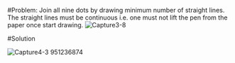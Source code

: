 #Problem:
Join all nine dots by drawing minimum number of straight lines. The straight lines must be continuous i.e. one must not lift the pen from the paper once start drawing.
![Capture3-8](https://github.com/NamanChaudhary1/PuzzleSolving/assets/91721649/57405b48-d045-4530-9052-5a946e29fd30)

#Solution


![Capture4-3](https://github.com/NamanChaudhary1/PuzzleSolving/assets/91721649/c03d1de8-e73c-4b82-ada0-594a4e6ee05f)
951236874

